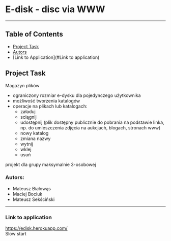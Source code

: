# E-disk - disc via WWW

---
## Table of Contents
* [Project Task](#Project-Task)
* [Autors](#Autors)
* [Link to Application](#Link to application)   

## Project Task
Magazyn plików
* ograniczony rozmiar e-dysku dla pojedynczego użytkownika
* możliwość tworzenia katalogów
* operacje na plikach lub katalogach:
    * załaduj
    * sciągnij
    * udostępnij (plik dostępny publicznie do
      pobrania na podstawie linka, np. do umieszczenia zdjęcia na aukcjach, blogach, stronach www)
    * nowy katalog
    * zmiana nazwy
    * wytnij
    * wklej
    * usuń

projekt dla grupy maksymalnie 3-osobowej

### Autors:
* Mateusz Białowąs
* Maciej Bociuk
* Mateusz Sekściński
---
### Link to application
https://edisk.herokuapp.com/    
Slow start
